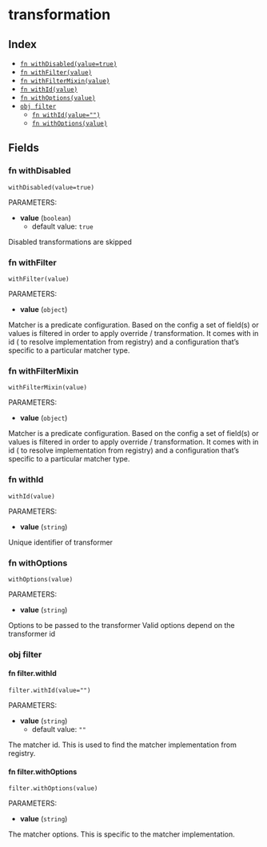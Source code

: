 # transformation



## Index

* [`fn withDisabled(value=true)`](#fn-withdisabled)
* [`fn withFilter(value)`](#fn-withfilter)
* [`fn withFilterMixin(value)`](#fn-withfiltermixin)
* [`fn withId(value)`](#fn-withid)
* [`fn withOptions(value)`](#fn-withoptions)
* [`obj filter`](#obj-filter)
  * [`fn withId(value="")`](#fn-filterwithid)
  * [`fn withOptions(value)`](#fn-filterwithoptions)

## Fields

### fn withDisabled

```jsonnet
withDisabled(value=true)
```

PARAMETERS:

* **value** (`boolean`)
   - default value: `true`

Disabled transformations are skipped
### fn withFilter

```jsonnet
withFilter(value)
```

PARAMETERS:

* **value** (`object`)

Matcher is a predicate configuration. Based on the config a set of field(s) or values is filtered in order to apply override / transformation.
It comes with in id ( to resolve implementation from registry) and a configuration that’s specific to a particular matcher type.
### fn withFilterMixin

```jsonnet
withFilterMixin(value)
```

PARAMETERS:

* **value** (`object`)

Matcher is a predicate configuration. Based on the config a set of field(s) or values is filtered in order to apply override / transformation.
It comes with in id ( to resolve implementation from registry) and a configuration that’s specific to a particular matcher type.
### fn withId

```jsonnet
withId(value)
```

PARAMETERS:

* **value** (`string`)

Unique identifier of transformer
### fn withOptions

```jsonnet
withOptions(value)
```

PARAMETERS:

* **value** (`string`)

Options to be passed to the transformer
Valid options depend on the transformer id
### obj filter


#### fn filter.withId

```jsonnet
filter.withId(value="")
```

PARAMETERS:

* **value** (`string`)
   - default value: `""`

The matcher id. This is used to find the matcher implementation from registry.
#### fn filter.withOptions

```jsonnet
filter.withOptions(value)
```

PARAMETERS:

* **value** (`string`)

The matcher options. This is specific to the matcher implementation.